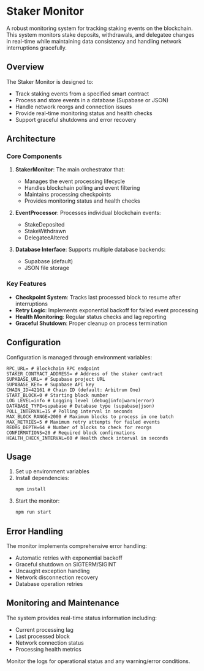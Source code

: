 # Staker Monitor

A robust monitoring system for tracking staking events on the blockchain. This system monitors stake deposits, withdrawals, and delegatee changes in real-time while maintaining data consistency and handling network interruptions gracefully.

## Overview

The Staker Monitor is designed to:

- Track staking events from a specified smart contract
- Process and store events in a database (Supabase or JSON)
- Handle network reorgs and connection issues
- Provide real-time monitoring status and health checks
- Support graceful shutdowns and error recovery

## Architecture

### Core Components

1. **StakerMonitor**: The main orchestrator that:

   - Manages the event processing lifecycle
   - Handles blockchain polling and event filtering
   - Maintains processing checkpoints
   - Provides monitoring status and health checks

2. **EventProcessor**: Processes individual blockchain events:

   - StakeDeposited
   - StakeWithdrawn
   - DelegateeAltered

3. **Database Interface**: Supports multiple database backends:
   - Supabase (default)
   - JSON file storage

### Key Features

- **Checkpoint System**: Tracks last processed block to resume after interruptions
- **Retry Logic**: Implements exponential backoff for failed event processing
- **Health Monitoring**: Regular status checks and lag reporting
- **Graceful Shutdown**: Proper cleanup on process termination

## Configuration

Configuration is managed through environment variables:

```
RPC_URL= # Blockchain RPC endpoint
STAKER_CONTRACT_ADDRESS= # Address of the staker contract
SUPABASE_URL= # Supabase project URL
SUPABASE_KEY= # Supabase API key
CHAIN_ID=42161 # Chain ID (default: Arbitrum One)
START_BLOCK=0 # Starting block number
LOG_LEVEL=info # Logging level (debug|info|warn|error)
DATABASE_TYPE=supabase # Database type (supabase|json)
POLL_INTERVAL=15 # Polling interval in seconds
MAX_BLOCK_RANGE=2000 # Maximum blocks to process in one batch
MAX_RETRIES=5 # Maximum retry attempts for failed events
REORG_DEPTH=64 # Number of blocks to check for reorgs
CONFIRMATIONS=20 # Required block confirmations
HEALTH_CHECK_INTERVAL=60 # Health check interval in seconds
```

## Usage

1. Set up environment variables
2. Install dependencies:
   ```bash
   npm install
   ```
3. Start the monitor:
   ```bash
   npm run start
   ```

## Error Handling

The monitor implements comprehensive error handling:

- Automatic retries with exponential backoff
- Graceful shutdown on SIGTERM/SIGINT
- Uncaught exception handling
- Network disconnection recovery
- Database operation retries

## Monitoring and Maintenance

The system provides real-time status information including:

- Current processing lag
- Last processed block
- Network connection status
- Processing health metrics

Monitor the logs for operational status and any warning/error conditions.
